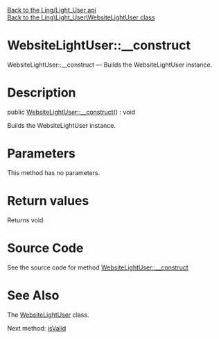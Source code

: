 [Back to the Ling/Light_User api](https://github.com/lingtalfi/Light_User/blob/master/doc/api/Ling/Light_User.md)<br>
[Back to the Ling\Light_User\WebsiteLightUser class](https://github.com/lingtalfi/Light_User/blob/master/doc/api/Ling/Light_User/WebsiteLightUser.md)


WebsiteLightUser::__construct
================



WebsiteLightUser::__construct — Builds the WebsiteLightUser instance.




Description
================


public [WebsiteLightUser::__construct](https://github.com/lingtalfi/Light_User/blob/master/doc/api/Ling/Light_User/WebsiteLightUser/__construct.md)() : void




Builds the WebsiteLightUser instance.




Parameters
================

This method has no parameters.


Return values
================

Returns void.








Source Code
===========
See the source code for method [WebsiteLightUser::__construct](https://github.com/lingtalfi/Light_User/blob/master/WebsiteLightUser.php#L122-L135)


See Also
================

The [WebsiteLightUser](https://github.com/lingtalfi/Light_User/blob/master/doc/api/Ling/Light_User/WebsiteLightUser.md) class.

Next method: [isValid](https://github.com/lingtalfi/Light_User/blob/master/doc/api/Ling/Light_User/WebsiteLightUser/isValid.md)<br>

